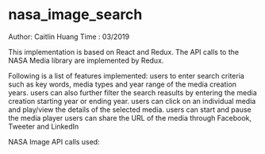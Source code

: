 # nasa_image_search
Author: Caitlin Huang
Time : 03/2019

This implementation is based on React and Redux.  The API calls to the NASA Media library are implemented by Redux.

Following is a list of features implemented: 
  users to enter search criteria such as key words, media types and year range of the media creation years.
  users can also further filter the search reasults by entering the media creation starting year or ending year.
  users can click on an individual media and play/view the details of the selected media. users can start and pause the media player
  users can share the URL of the media through Facebook, Tweeter and LinkedIn

NASA Image API calls used:

